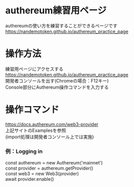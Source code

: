 # authereum練習用ページ
authereumの使い方を練習することができるページです  
https://nandemotoken.github.io/authereum_practice_page

# 操作方法
練習用ページにアクセスする  
https://nandemotoken.github.io/authereum_practice_page  
開発者コンソールを出す(Chromeの場合：F12キー)  
Console部分にAuthereum操作コマンドを入力する  

# 操作コマンド
https://docs.authereum.com/web3-provider  
上記サイトのExamplesを参照  
(import処理は開発者コンソール上では実施)

### 例：Logging in  
const authereum = new Authereum('mainnet')  
const provider = authereum.getProvider()  
const web3 = new Web3(provider)  
await provider.enable()

